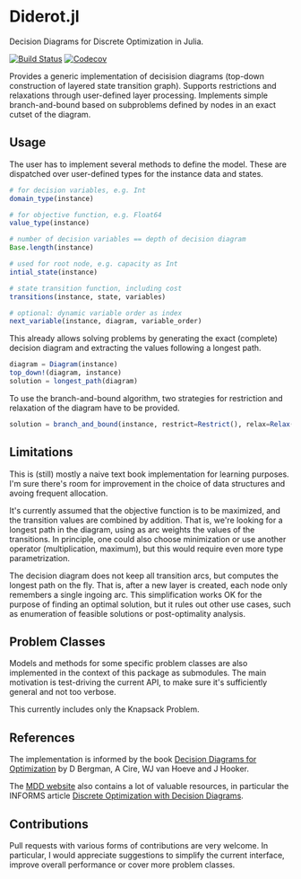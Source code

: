 # Diderot.jl

Decision Diagrams for Discrete Optimization in Julia.

[![Build Status](https://travis-ci.com/rschwarz/Diderot.jl.svg?branch=master)](https://travis-ci.com/rschwarz/Diderot.jl)
[![Codecov](https://codecov.io/gh/rschwarz/Diderot.jl/branch/master/graph/badge.svg)](https://codecov.io/gh/rschwarz/Diderot.jl)

Provides a generic implementation of decisision diagrams (top-down construction
of layered state transition graph). Supports restrictions and relaxations
through user-defined layer processing. Implements simple branch-and-bound based
on subproblems defined by nodes in an exact cutset of the diagram.

## Usage

The user has to implement several methods to define the model. These are
dispatched over user-defined types for the instance data and states.

```julia
# for decision variables, e.g. Int
domain_type(instance)

# for objective function, e.g. Float64
value_type(instance)

# number of decision variables == depth of decision diagram
Base.length(instance)

# used for root node, e.g. capacity as Int
intial_state(instance)

# state transition function, including cost
transitions(instance, state, variables)

# optional: dynamic variable order as index
next_variable(instance, diagram, variable_order)
```

This already allows solving problems by generating the exact (complete) decision
diagram and extracting the values following a longest path.

```julia
diagram = Diagram(instance)
top_down!(diagram, instance)
solution = longest_path(diagram)
```

To use the branch-and-bound algorithm, two strategies for restriction and
relaxation of the diagram have to be provided.

```julia
solution = branch_and_bound(instance, restrict=Restrict(), relax=Relax())
```

## Limitations

This is (still) mostly a naive text book implementation for learning purposes.
I'm sure there's room for improvement in the choice of data structures and
avoing frequent allocation.

It's currently assumed that the objective function is to be maximized, and the
transition values are combined by addition. That is, we're looking for a longest
path in the diagram, using as arc weights the values of the transitions. In
principle, one could also choose minimization or use another operator
(multiplication, maximum), but this would require even more type
parametrization.

The decision diagram does not keep all transition arcs, but computes the longest
path on the fly. That is, after a new layer is created, each node only remembers
a single ingoing arc. This simplification works OK for the purpose of finding an
optimal solution, but it rules out other use cases, such as enumeration of
feasible solutions or post-optimality analysis.

## Problem Classes

Models and methods for some specific problem classes are also implemented in the
context of this package as submodules. The main motivation is test-driving the
current API, to make sure it's sufficiently general and not too verbose.

This currently includes only the Knapsack Problem.

## References

The implementation is informed by the book
[Decision Diagrams for Optimization](https://www.springer.com/us/book/9783319428475)
by D Bergman, A Cire, WJ van Hoeve and J Hooker.

The [MDD website](http://www.andrew.cmu.edu/user/vanhoeve/mdd/) also contains a
lot of valuable resources, in particular the INFORMS article
[Discrete Optimization with Decision Diagrams](http://www.andrew.cmu.edu/user/vanhoeve/papers/discrete_opt_with_DDs.pdf).

## Contributions

Pull requests with various forms of contributions are very welcome. In
particular, I would appreciate suggestions to simplify the current interface,
improve overall performance or cover more problem classes.
